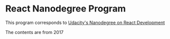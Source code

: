 # React Nanodegree Program

This program corresponds to [Udacity's Nanodegree on React Development](https://www.udacity.com/course/react-nanodegree--nd019)

The contents are from 2017
